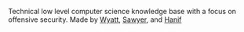 Technical low level computer science knowledge base with a focus on offensive security. Made by [Wyatt](https://www.wizardwatch.net/), [Sawyer](https://sawyershepherd.org/), and [Hanif](https://github.com/hanifza)
